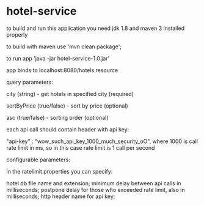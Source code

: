 # hotel-service
to build and run this application you need jdk 1.8 and maven 3 installed properly

to build with maven use 'mvn clean package';

to run app 'java -jar hotel-service-1.0.jar'

app binds to localhost:8080/hotels resource

query parameters:

city (string) - get hotels in specified city (required)

sortByPrice (true/false) - sort by price (optional)

asc (true/false) - sorting order (optional)

each api call should contain header with api key:

"api-key" : "wow_such_api_key_1000_much_security_oO", where 1000 is call rate limit in ms, so in this case rate limit is 1 call per second

configurable parameters:

in the ratelimit.properties you can specify:

hotel db file name and extension;
minimum delay between api calls in milliseconds;
postpone delay for those who exceeded rate limit, also in milliseconds;
http header name for api key;

